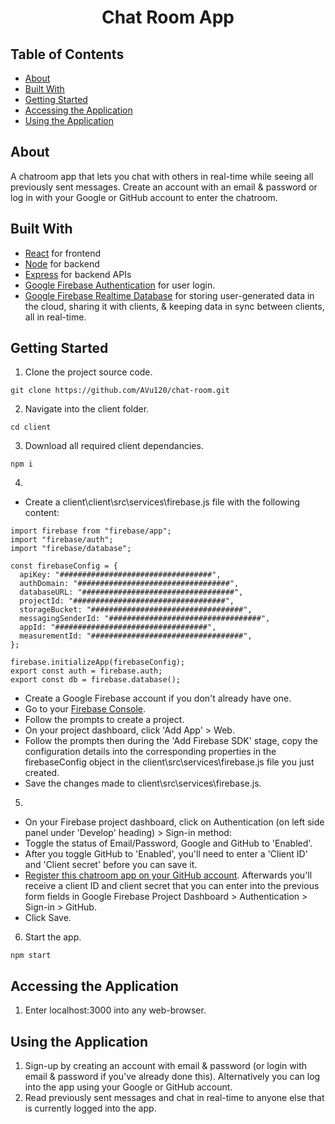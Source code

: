 <h1 align="center">Chat Room App</h1>

## Table of Contents

- [About](#about)
- [Built With](#built-with)
- [Getting Started](#getting-started)
- [Accessing the Application](#accessing-the-application)
- [Using the Application](#using-the-application)

## About

A chatroom app that lets you chat with others in real-time while seeing all previously sent messages. Create an account with an email & password or log in with your Google or GitHub account to enter the chatroom.

## Built With

- [React](https://reactjs.org/) for frontend
- [Node](https://nodejs.org/en/) for backend
- [Express](https://expressjs.com/) for backend APIs
- [Google Firebase Authentication](https://firebase.google.com/docs/auth) for user login.
- [Google Firebase Realtime Database](https://firebase.google.com/docs/database) for storing user-generated data in the cloud, sharing it with clients, & keeping data in sync between clients, all in real-time.

## Getting Started

1. Clone the project source code.

```
git clone https://github.com/AVu120/chat-room.git
```

2. Navigate into the client folder.

```
cd client
```

3. Download all required client dependancies.

```
npm i

```

4.

- Create a client\client\src\services\firebase.js file with the following content:

```
import firebase from "firebase/app";
import "firebase/auth";
import "firebase/database";

const firebaseConfig = {
  apiKey: "##################################",
  authDomain: "##################################",
  databaseURL: "##################################",
  projectId: "##################################",
  storageBucket: "##################################",
  messagingSenderId: "##################################",
  appId: "##################################",
  measurementId: "##################################",
};

firebase.initializeApp(firebaseConfig);
export const auth = firebase.auth;
export const db = firebase.database();
```

- Create a Google Firebase account if you don't already have one.
- Go to your [Firebase Console](https://console.firebase.google.com/).
- Follow the prompts to create a project.
- On your project dashboard, click 'Add App' > Web.
- Follow the prompts then during the 'Add Firebase SDK' stage, copy the configuration details into the corresponding properties in the firebaseConfig object in the client\src\services\firebase.js file you just created.
- Save the changes made to client\src\services\firebase.js.

5.

- On your Firebase project dashboard, click on Authentication (on left side panel under 'Develop' heading) > Sign-in method:
- Toggle the status of Email/Password, Google and GitHub to 'Enabled'.
- After you toggle GitHub to 'Enabled', you'll need to enter a 'Client ID' and 'Client secret' before you can save it.
- [Register this chatroom app on your GitHub account](https://github.com/settings/applications/new). Afterwards you'll receive a client ID and client secret that you can enter into the previous form fields in Google Firebase Project Dashboard > Authentication > Sign-in > GitHub.
- Click Save.

6. Start the app.

```
npm start
```

## Accessing the Application

1. Enter localhost:3000 into any web-browser.

## Using the Application

1. Sign-up by creating an account with email & password (or login with email & password if you've already done this). Alternatively you can log into the app using your Google or GitHub account.
2. Read previously sent messages and chat in real-time to anyone else that is currently logged into the app.
